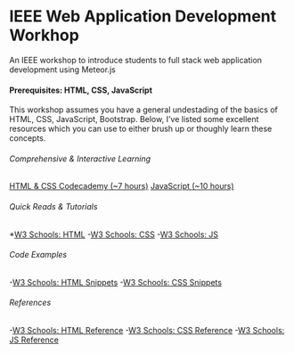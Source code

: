 # IEEE Web Application Development Workhop

An IEEE workshop to introduce students to full stack web application development using Meteor.js

#### Prerequisites: HTML, CSS, JavaScript
This workshop assumes you have a general undestading of the basics of HTML, CSS, JavaScript, Bootstrap. Below, I've listed some excellent resources which you can use to either brush up or thoughly learn these concepts. 

###### Comprehensive & Interactive Learning

[HTML & CSS Codecademy (~7 hours)](https://www.codecademy.com/learn/javascript)
[JavaScript (~10 hours)](https://www.codecademy.com/learn/javascript)

###### Quick Reads & Tutorials 

*[W3 Schools: HTML](http://www.w3schools.com/html/default.asp)
  -[W3 Schools: CSS](http://www.w3schools.com/css/default.asp)
  -[W3 Schools: JS](http://www.w3schools.com/js/default.asp)

###### Code Examples

  -[W3 Schools: HTML Snippets](http://www.w3schools.com/html/html_examples.asp)
  -[W3 Schools: CSS Snippets](http://www.w3schools.com/css/css_examples.asp)

###### References

  -[W3 Schools: HTML Reference](http://www.w3schools.com/tags/default.asp)
  -[W3 Schools: CSS Reference](http://www.w3schools.com/cssref/default.asp)
  -[W3 Schools: JS Reference](http://www.w3schools.com/jsref/default.asp)

